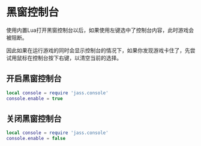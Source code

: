 # 黑窗控制台

使用内置Lua打开黑窗控制台以后，如果使用左键选中了控制台内容，此时游戏会被阻断。

因此如果在运行游戏的同时会显示控制台的情况下，如果你发现游戏卡住了，先尝试用鼠标在控制台按下右键，以清空当前的选择。

## 开启黑窗控制台

```lua
local console = require 'jass.console'
console.enable = true
```

## 关闭黑窗控制台

```lua
local console = require 'jass.console'
console.enable = false
```
